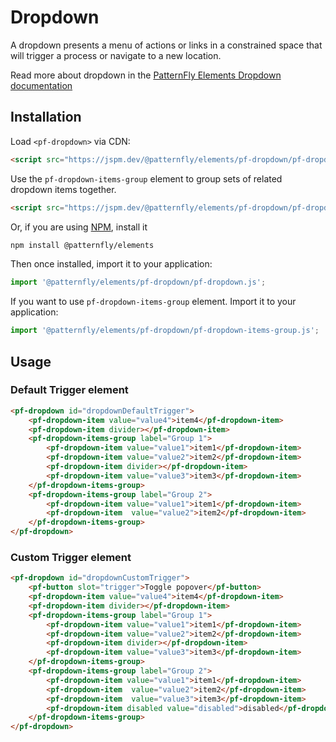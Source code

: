 # Dropdown

A dropdown presents a menu of actions or links in a constrained space that will trigger a process or navigate to a new location.

Read more about dropdown in the [PatternFly Elements Dropdown documentation](https://patternflyelements.org/components/dropdown)

##  Installation

Load `<pf-dropdown>` via CDN:

```html
<script src="https://jspm.dev/@patternfly/elements/pf-dropdown/pf-dropdown.js"></script>
```

Use the `pf-dropdown-items-group` element to group sets of related dropdown items together.

```html
<script src="https://jspm.dev/@patternfly/elements/pf-dropdown/pf-dropdown-items-group.js"></script>
```

Or, if you are using [NPM](https://npm.im), install it

```bash
npm install @patternfly/elements
```

Then once installed, import it to your application:

```js
import '@patternfly/elements/pf-dropdown/pf-dropdown.js';
```

If you want to use `pf-dropdown-items-group` element. Import it to your application:

```js
import '@patternfly/elements/pf-dropdown/pf-dropdown-items-group.js';
```

## Usage

### Default Trigger element

```html
<pf-dropdown id="dropdownDefaultTrigger">
    <pf-dropdown-item value="value4">item4</pf-dropdown-item>
    <pf-dropdown-item divider></pf-dropdown-item>
    <pf-dropdown-items-group label="Group 1">
        <pf-dropdown-item value="value1">item1</pf-dropdown-item>
        <pf-dropdown-item value="value2">item2</pf-dropdown-item>
        <pf-dropdown-item divider></pf-dropdown-item>
        <pf-dropdown-item value="value3">item3</pf-dropdown-item>
    </pf-dropdown-items-group>
    <pf-dropdown-items-group label="Group 2">
        <pf-dropdown-item value="value1">item1</pf-dropdown-item>
        <pf-dropdown-item  value="value2">item2</pf-dropdown-item>
    </pf-dropdown-items-group>
</pf-dropdown>
```

### Custom Trigger element

```html
<pf-dropdown id="dropdownCustomTrigger">
    <pf-button slot="trigger">Toggle popover</pf-button>
    <pf-dropdown-item value="value4">item4</pf-dropdown-item>
    <pf-dropdown-item divider></pf-dropdown-item>
    <pf-dropdown-items-group label="Group 1">
        <pf-dropdown-item value="value1">item1</pf-dropdown-item>
        <pf-dropdown-item value="value2">item2</pf-dropdown-item>
        <pf-dropdown-item divider></pf-dropdown-item>
        <pf-dropdown-item value="value3">item3</pf-dropdown-item>
    </pf-dropdown-items-group>
    <pf-dropdown-items-group label="Group 2">
        <pf-dropdown-item value="value1">item1</pf-dropdown-item>
        <pf-dropdown-item  value="value2">item2</pf-dropdown-item>
        <pf-dropdown-item  value="value3">item3</pf-dropdown-item>
        <pf-dropdown-item disabled value="disabled">disabled</pf-dropdown-item>
    </pf-dropdown-items-group>
</pf-dropdown>
```
